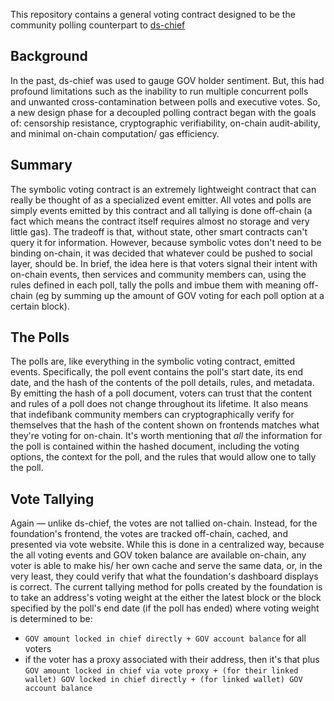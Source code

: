 This repository contains a general voting contract designed to be the community polling counterpart to [ds-chief](https://github.com/dapphub/ds-chief)

## **Background**

In the past, ds-chief was used to gauge GOV holder sentiment. But, this had profound limitations such as the inability to run multiple concurrent polls and unwanted cross-contamination between polls and executive votes. So, a new design phase for a decoupled polling contract began with the goals of: censorship resistance, cryptographic verifiability, on-chain audit-ability, and minimal on-chain computation/ gas efficiency. 

## **Summary**

The symbolic voting contract is an extremely lightweight contract that can really be thought of as a specialized event emitter. All votes and polls are simply events emitted by this contract and all tallying is done off-chain (a fact which means the contract itself requires almost no storage and very little gas). The tradeoff is that, without state, other smart contracts can't query it for information. However, because symbolic votes don't need to be binding on-chain, it was decided that whatever could be pushed to social layer, should be. In brief, the idea here is that voters signal their intent with on-chain events, then services and community members can, using the rules defined in each poll, tally the polls and imbue them with meaning off-chain (eg by summing up the amount of GOV voting for each poll option at a certain block).

## **The Polls**

The polls are, like everything in the symbolic voting contract, emitted events. Specifically, the poll event contains the poll's start date, its end date, and the hash of the contents of the poll details, rules, and metadata. By emitting the hash of a poll document, voters can trust that the content and rules of a poll does not change throughout its lifetime. It also means that indefibank community members can cryptographically verify for themselves that the hash of the content shown on frontends matches what they're voting for on-chain. It's worth mentioning that *all* the information for the poll is contained within the hashed document, including the voting options, the context for the poll, and the rules that would allow one to tally the poll.

## **Vote Tallying**

Again — unlike ds-chief, the votes are not tallied on-chain. Instead, for the foundation's frontend, the votes are tracked off-chain, cached, and presented via vote website. While this is done in a centralized way, because the all voting events and GOV token balance are available on-chain, any voter is able to make his/ her own cache and serve the same data, or, in the very least, they could verify that what the foundation's dashboard displays is correct. The current tallying method for polls created by the foundation is to take an address's voting weight at the either the latest block or the block specified by the poll's end date (if the poll has ended) where voting weight is determined to be:

- `GOV amount locked in chief directly + GOV account balance` for all voters
- if the voter has a proxy associated with their address, then it's that plus `GOV amount locked in chief via vote proxy + (for their linked wallet) GOV locked in chief directly + (for linked wallet) GOV account balance`
